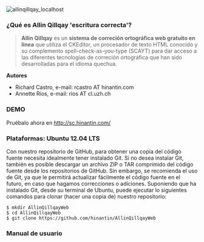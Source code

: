 ![allinqillqay_localhost](https://cloud.githubusercontent.com/assets/11825981/7220572/3fb0e660-e692-11e4-9608-62f79d644dc8.png)

### ¿Qué es Allin Qillqay 'escritura correcta'?

> **Allin Qillqay** es un **sistema de correción ortográfica web gratuito en línea** que utiliza el CKEditor, un procesador de texto HTML conocido y su 
> complemento spell-check-as-you-type (SCAYT) para dar acceso a las diferentes tecnologías de correción ortográfica que 
> han sido desarrolladas para el idioma quechua.

**Autores**
  * Richard Castro, e-mail: rcastro AT hinantin.com
  * Annette Rios, e-mail: rios AT cl.uzh.ch

### DEMO

Pruébalo ahora en http://sc.hinantin.com/

### Plataformas: Ubuntu 12.04 LTS

Con nuestro repositorio de GitHub, para obtener una copia del código fuente necesita idealmente tener instalado Git. 
Si no desea instalar Git, también es posible descargar un archivo ZIP o TAR comprimido del código fuente desde los repositorios de GitHub. 
Sin embargo, se recomienda el uso de Git, ya que le permitirá actualizar fácilmente el código fuente en el futuro, en caso que hagamos correcciones 
o adiciones. Suponiendo que ha instalado Git, desde su terminal de Ubuntu, puede ejecutar lo siguientes comandos para clonar (hacer una copia de) 
nuestro repositorio:

```
$ mkdir AllinQillqayWeb
$ cd AllinQillqayWeb
$ git clone https://github.com/hinantin/AllinQillqayWeb
```

### Manual de usuario
